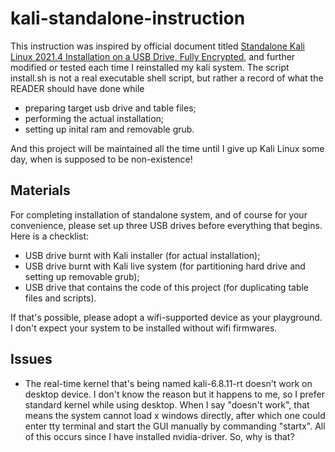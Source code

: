 # kali-standalone-instruction
This instruction was inspired by official document titled [Standalone Kali Linux 2021.4 Installation on a USB Drive, Fully Encrypted](https://www.kali.org/docs/usb/usb-standalone-encrypted/), and further modified or tested each time I reinstalled my kali system. The script install.sh is not a real executable shell script, but rather a record of what the READER should have done while 

- preparing target usb drive and table files;
- performing the actual installation;
- setting up inital ram and removable grub.

And this project will be maintained all the time until I give up Kali Linux some day, when is supposed to be non-existence!

## Materials
For completing installation of standalone system, and of course for your convenience, please set up three USB drives before everything that begins. Here is a checklist:

- USB drive burnt with Kali installer (for actual installation);
- USB drive burnt with Kali live system (for partitioning hard drive and setting up removable grub);
- USB drive that contains the code of this project (for duplicating table files and scripts).

If that's possible, please adopt a wifi-supported device as your playground. I don't expect your system to be installed without wifi firmwares.

## Issues
- The real-time kernel that's being named kali-6.8.11-rt doesn't work on desktop device. I don't know the reason but it happens to me, so I prefer standard kernel while using desktop. When I say "doesn't work", that means the system cannot load x windows directly, after which one could enter tty terminal and start the GUI manually by commanding "startx". All of this occurs since I have installed nvidia-driver. So, why is that?
